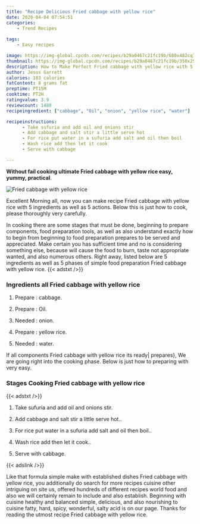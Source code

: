 ```yaml
---
title: "Recipe Delicious Fried cabbage with yellow rice"
date: 2020-04-04 07:54:51
categories:
    - Trend Recipes
    
tags:
    - Easy recipes

image: https://img-global.cpcdn.com/recipes/b29a0467c21fc19b/680x482cq70/fried-cabbage-with-yellow-rice-recipe-main-photo.jpg
thumbnail: https://img-global.cpcdn.com/recipes/b29a0467c21fc19b/350x250cq70/fried-cabbage-with-yellow-rice-recipe-main-photo.jpg
description: How to Make Perfect Fried cabbage with yellow rice with 5 ingredients and 5 stages of easy cooking.
author: Jesus Garrett
calories: 183 calories
fatContent: 8 grams fat
preptime: PT15M
cooktime: PT2H
ratingvalue: 3.9
reviewcount: 1480
recipeingredient: ["cabbage", "Oil", "onion", "yellow rice", "water"]

recipeinstructions: 
      - Take sufuria and add oil and onions stir 
      - Add cabbage and salt stir a little serve hot 
      - For rice put water in a sufuria add salt and oil then boil 
      - Wash rice add then let it cook 
      - Serve with cabbage

---
```




**Without fail cooking ultimate Fried cabbage with yellow rice easy, yummy, practical**. 


![Fried cabbage with yellow rice](https://img-global.cpcdn.com/recipes/b29a0467c21fc19b/680x482cq70/fried-cabbage-with-yellow-rice-recipe-main-photo.jpg "Fried cabbage with yellow rice")




Excellent Morning all, now you can make recipe Fried cabbage with yellow rice with 5 ingredients as well as 5 actions. Below this is just how to cook, please thoroughly very carefully.

In cooking there are some stages that must be done, beginning to prepare components, food preparation tools, as well as also understand exactly how to begin from beginning to food preparation prepares to be served and appreciated. Make certain you has sufficient time and no is considering something else, because will cause the food to burn, taste not appropriate wanted, and also numerous others. Right away, listed below are 5 ingredients as well as 5 phases of simple food preparation Fried cabbage with yellow rice.
{{< adstxt />}}

### Ingredients all Fried cabbage with yellow rice


1. Prepare  : cabbage.

1. Prepare  : Oil.

1. Needed  : onion.

1. Prepare  : yellow rice.

1. Needed  : water.



If all components Fried cabbage with yellow rice its ready| prepares}, We are going right into the cooking phase. Below is just how to preparing with very easy.

### Stages Cooking Fried cabbage with yellow rice

{{< adstxt />}}


1. Take sufuria and add oil and onions stir.



1. Add cabbage and salt stir a little serve hot..



1. For rice put water in a sufuria add salt and oil then boil..



1. Wash rice add then let it cook..



1. Serve with cabbage.





{{< adslink />}}

Like that formula simple make with established dishes Fried cabbage with yellow rice, you additionally do search for more recipes cuisine other intriguing on site us, offered hundreds of different recipes world food and also we will certainly remain to include and also establish. Beginning with cuisine healthy and balanced simple, delicious, and also nourishing to cuisine fatty, hard, spicy, wonderful, salty acid is on our page. Thanks for reading the utmost recipe Fried cabbage with yellow rice.
